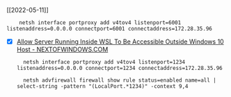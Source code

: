 


[[2022-05-11]]

		netsh interface portproxy add v4tov4 listenport=6001 listenaddress=0.0.0.0 connectport=6001 connectaddress=172.28.35.96


- [x] [Allow Server Running Inside WSL To Be Accessible Outside Windows 10 Host - NEXTOFWINDOWS.COM](https://www.nextofwindows.com/allow-server-running-inside-wsl-to-be-accessible-outside-windows-10-host)

		netsh interface portproxy add v4tov4 listenport=1234 listenaddress=0.0.0.0 connectport=1234 connectaddress=172.28.35.96
				
		netsh advfirewall firewall show rule status=enabled name=all | select-string -pattern "(LocalPort.*1234)" -context 9,4
